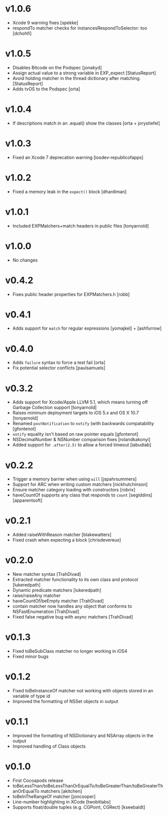 v1.0.6
====
* Xcode 9 warning fixes [spekke]
* respondTo matcher checks for instancesRespondToSelector: too [dchohfi]

v1.0.5
=====
* Disables Bitcode on the Podspec  [jonakyd]
* Assign actual value to a strong variable in EXP_expect [StatusReport]
* Avoid holding matcher in the thread dictionary after matching. [StatusReport]
* Adds tvOS to the Podspec [orta]

v1.0.4
=====
* If descriptions match in an .equal() show the classes [orta + jorystiefel]

v1.0.3
=====
* Fixed an Xcode 7 deprecation warning [iosdev-republicofapps]

v1.0.2
=====
* Fixed a memory leak in the `expect()` block [dhardiman]

v1.0.1
=====
* Included EXPMatchers+match headers in public files [tonyarnold]

v1.0.0
======
* No changes

v0.4.2
======

* Fixes public header properties for EXPMatchers.h [robb]

v0.4.1
======

* Adds support for `match` for regular expressions [yomajkel] + [ashfurrow]

v0.4.0
======

* Adds `failure` syntax to force a test fail [orta]
* Fix potential selector conflicts [paulsamuels]

v0.3.2
======

* Adds support for Xcode/Apple LLVM 5.1, which means turning off Garbage Collection support [tonyarnold]
* Raises minimum deployment targets to iOS 5.x and OS X 10.7 [tonyarnold]
* Renamed `postNotification` to `notify` (with backwards compatability [gfontenot]
* `notify` equality isn't based on raw pointer equals [gfontenot]
* NSDecimalNumber & NSNumber comparison fixes [rolandkakonyi]
* Added support for `.after(2.5)` to allow a forced timeout [iabudiab]

v0.2.2
======

* Trigger a memory barrier when using `will` [jspahrsummers]
* Support for ARC when writing custom matchers [nickhutchinson]
* Ensure matcher category loading with constructors [robrix]
* haveCountOf supports any class that responds to `count` [segiddins][apparentsoft]

v0.2.1
======

* Added raiseWithReason matcher [blakewatters]
* Fixed crash when expecting a block [chrisdevereux]

v0.2.0
======

* New matcher syntax [TrahDivad]
* Extracted matcher functionality to its own class and protocol [lukeredpath]
* Dynamic predicate matchers [lukeredpath]
* raise/raiseAny matcher
* haveCountOf/beEmpty matcher [TrahDivad]
* contain matcher now handles any object that conforms to NSFastEnumeration [TrahDivad]
* Fixed false negative bug with async matchers [TrahDivad]

v0.1.3
======

* Fixed toBeSubClass matcher no longer working in iOS4
* Fixed minor bugs

v0.1.2
======

* Fixed toBeInstanceOf matcher not working with objects stored in an variable of type id
* Improved the formatting of NSSet objects in output

v0.1.1
======

* Improved the formatting of NSDictionary and NSArray objects in the output
* Improved handling of Class objects

v0.1.0
======

* First Cocoapods release
* toBeLessThan/toBeLessThanOrEqualTo/toBeGreaterThan/toBeGreaterThanOrEqualTo matchers [akitchen]
* toBeInTheRangeOf matcher [joncooper]
* Line-number highlighting in XCode [twobitlabs]
* Supports float/double tuples (e.g. CGPoint, CGRect) [kseebaldt]
